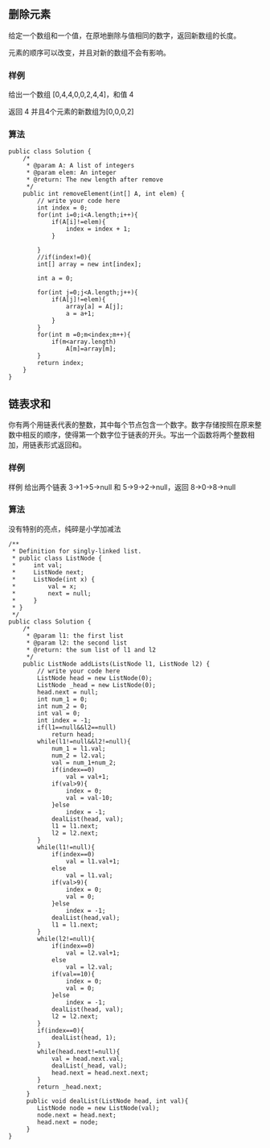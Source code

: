 ## 删除元素

给定一个数组和一个值，在原地删除与值相同的数字，返回新数组的长度。

元素的顺序可以改变，并且对新的数组不会有影响。

### 样例

给出一个数组 [0,4,4,0,0,2,4,4]，和值 4

返回 4 并且4个元素的新数组为[0,0,0,2]

### 算法

	public class Solution {
	    /*
	     * @param A: A list of integers
	     * @param elem: An integer
	     * @return: The new length after remove
	     */
	    public int removeElement(int[] A, int elem) {
	        // write your code here
	        int index = 0;
	        for(int i=0;i<A.length;i++){
	            if(A[i]!=elem){
	                index = index + 1;
	            }
	            
	        }
	        //if(index!=0){  
	        int[] array = new int[index];
	     
	        int a = 0;
	        
	        for(int j=0;j<A.length;j++){
	            if(A[j]!=elem){
	                array[a] = A[j];
	                a = a+1;
	            }
	        }
	        for(int m =0;m<index;m++){
	            if(m<array.length)
	                A[m]=array[m];
	        }
	        return index;
	    }
	}

## 链表求和
你有两个用链表代表的整数，其中每个节点包含一个数字。数字存储按照在原来整数中相反的顺序，使得第一个数字位于链表的开头。写出一个函数将两个整数相加，用链表形式返回和。

### 样例
样例
给出两个链表 3->1->5->null 和 5->9->2->null，返回 8->0->8->null

### 算法
没有特别的亮点，纯碎是小学加减法

	/**
	 * Definition for singly-linked list.
	 * public class ListNode {
	 *     int val;
	 *     ListNode next;
	 *     ListNode(int x) {
	 *         val = x;
	 *         next = null;      
	 *     }
	 * }
	 */
	public class Solution {
	    /*
	     * @param l1: the first list
	     * @param l2: the second list
	     * @return: the sum list of l1 and l2 
	     */
	    public ListNode addLists(ListNode l1, ListNode l2) {
	        // write your code here
	        ListNode head = new ListNode(0);
	        ListNode _head = new ListNode(0);
	        head.next = null;
	        int num_1 = 0;
	        int num_2 = 0;
	        int val = 0;
	        int index = -1;
	        if(l1==null&&l2==null)
	            return head;
	        while(l1!=null&&l2!=null){
	            num_1 = l1.val;
	            num_2 = l2.val;
	            val = num_1+num_2;
	            if(index==0)
	                val = val+1;
	            if(val>9){
	                index = 0;
	                val = val-10;
	            }else
	                index = -1;
	            dealList(head, val);
	            l1 = l1.next;
	            l2 = l2.next;
	        }
	        while(l1!=null){
	            if(index==0)
	                val = l1.val+1;
	            else
	                val = l1.val;
	            if(val>9){
	                index = 0;
	                val = 0;
	            }else
	                index = -1;
	            dealList(head,val);
	            l1 = l1.next;
	        }
	        while(l2!=null){
	            if(index==0)
	                val = l2.val+1;
	            else 
	                val = l2.val;
	            if(val==10){
	                index = 0;
	                val = 0;
	            }else
	                index = -1;
	            dealList(head, val);
	            l2 = l2.next;
	        }
	        if(index==0){
	            dealList(head, 1);
	        }
	        while(head.next!=null){
	            val = head.next.val;
	            dealList(_head, val);
	            head.next = head.next.next;
	        }   
	        return _head.next;
	     }
	     public void dealList(ListNode head, int val){
	        ListNode node = new ListNode(val);
	        node.next = head.next;
	        head.next = node;
	     }
	}

